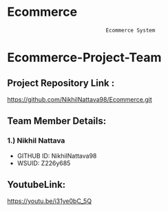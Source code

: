 # Ecommerce

									Ecommerce System

# Ecommerce-Project-Team

## Project Repository Link :
https://github.com/NikhilNattava98/Ecommerce.git


## Team Member Details:

### 1.) Nikhil Nattava
* GITHUB ID: NikhilNattava98
* WSUID: Z226y685

## YoutubeLink:
https://youtu.be/i31ye0bC_5Q



